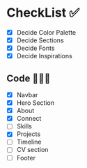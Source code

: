 # CheckList ✅

- [x] Decide Color Palette
- [x] Decide Sections
- [x] Decide Fonts
- [x] Decide Inspirations

## Code 👩🏻‍💻

- [x] Navbar
- [x] Hero Section
- [x] About
- [x] Connect
- [ ] Skills
- [x] Projects
- [ ] Timeline
- [ ] CV section
- [ ] Footer
